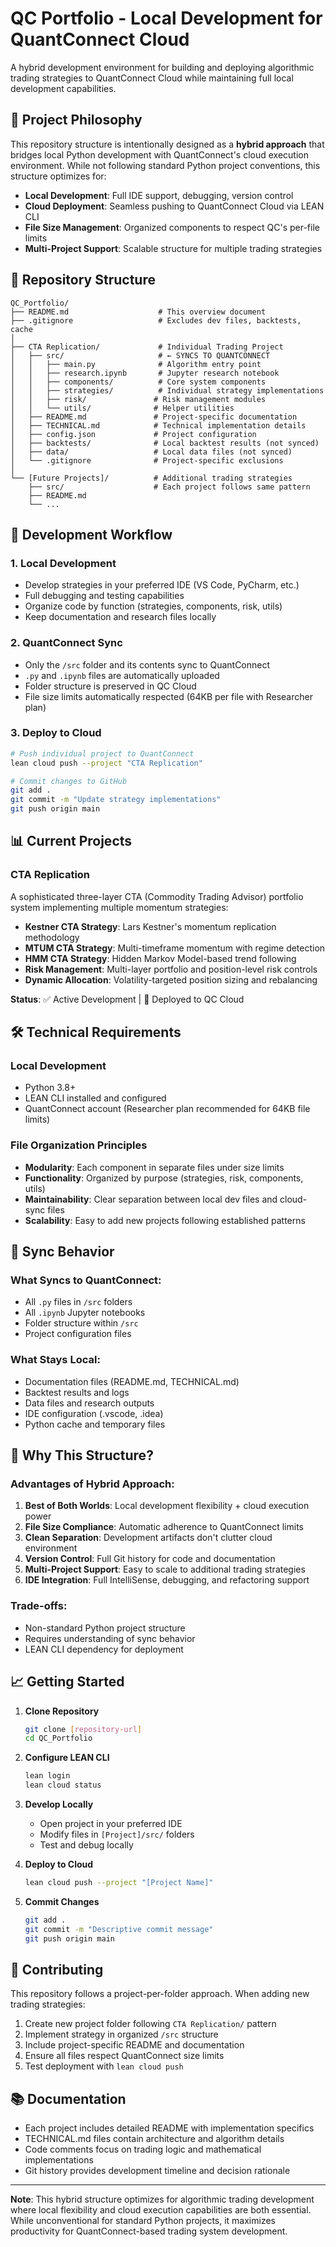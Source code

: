 # QC Portfolio - Local Development for QuantConnect Cloud

A hybrid development environment for building and deploying algorithmic trading strategies to QuantConnect Cloud while maintaining full local development capabilities.

## 🎯 Project Philosophy

This repository structure is intentionally designed as a **hybrid approach** that bridges local Python development with QuantConnect's cloud execution environment. While not following standard Python project conventions, this structure optimizes for:

- **Local Development**: Full IDE support, debugging, version control
- **Cloud Deployment**: Seamless pushing to QuantConnect Cloud via LEAN CLI
- **File Size Management**: Organized components to respect QC's per-file limits
- **Multi-Project Support**: Scalable structure for multiple trading strategies

## 📁 Repository Structure

```
QC_Portfolio/
├── README.md                    # This overview document
├── .gitignore                   # Excludes dev files, backtests, cache
│
├── CTA Replication/             # Individual Trading Project
│   ├── src/                     # ← SYNCS TO QUANTCONNECT
│   │   ├── main.py              # Algorithm entry point
│   │   ├── research.ipynb       # Jupyter research notebook
│   │   ├── components/          # Core system components
│   │   ├── strategies/          # Individual strategy implementations
│   │   ├── risk/               # Risk management modules
│   │   └── utils/              # Helper utilities
│   ├── README.md               # Project-specific documentation
│   ├── TECHNICAL.md            # Technical implementation details
│   ├── config.json             # Project configuration
│   ├── backtests/              # Local backtest results (not synced)
│   ├── data/                   # Local data files (not synced)
│   └── .gitignore              # Project-specific exclusions
│
└── [Future Projects]/          # Additional trading strategies
    ├── src/                    # Each project follows same pattern
    ├── README.md
    └── ...
```

## 🚀 Development Workflow

### 1. **Local Development**
- Develop strategies in your preferred IDE (VS Code, PyCharm, etc.)
- Full debugging and testing capabilities
- Organize code by function (strategies, components, risk, utils)
- Keep documentation and research files locally

### 2. **QuantConnect Sync**
- Only the `/src` folder and its contents sync to QuantConnect
- `.py` and `.ipynb` files are automatically uploaded
- Folder structure is preserved in QC Cloud
- File size limits automatically respected (64KB per file with Researcher plan)

### 3. **Deploy to Cloud**
```bash
# Push individual project to QuantConnect
lean cloud push --project "CTA Replication"

# Commit changes to GitHub
git add .
git commit -m "Update strategy implementations"
git push origin main
```

## 📊 Current Projects

### **CTA Replication**
A sophisticated three-layer CTA (Commodity Trading Advisor) portfolio system implementing multiple momentum strategies:

- **Kestner CTA Strategy**: Lars Kestner's momentum replication methodology
- **MTUM CTA Strategy**: Multi-timeframe momentum with regime detection  
- **HMM CTA Strategy**: Hidden Markov Model-based trend following
- **Risk Management**: Multi-layer portfolio and position-level risk controls
- **Dynamic Allocation**: Volatility-targeted position sizing and rebalancing

**Status**: ✅ Active Development | 🚀 Deployed to QC Cloud

## 🛠️ Technical Requirements

### **Local Development**
- Python 3.8+
- LEAN CLI installed and configured
- QuantConnect account (Researcher plan recommended for 64KB file limits)

### **File Organization Principles**
- **Modularity**: Each component in separate files under size limits
- **Functionality**: Organized by purpose (strategies, risk, components, utils)
- **Maintainability**: Clear separation between local dev files and cloud-sync files
- **Scalability**: Easy to add new projects following established patterns

## 🔄 Sync Behavior

### **What Syncs to QuantConnect:**
- All `.py` files in `/src` folders
- All `.ipynb` Jupyter notebooks  
- Folder structure within `/src`
- Project configuration files

### **What Stays Local:**
- Documentation files (README.md, TECHNICAL.md)
- Backtest results and logs
- Data files and research outputs
- IDE configuration (.vscode, .idea)
- Python cache and temporary files

## 🎯 Why This Structure?

### **Advantages of Hybrid Approach:**
1. **Best of Both Worlds**: Local development flexibility + cloud execution power
2. **File Size Compliance**: Automatic adherence to QuantConnect limits
3. **Clean Separation**: Development artifacts don't clutter cloud environment  
4. **Version Control**: Full Git history for code and documentation
5. **Multi-Project Support**: Easy to scale to additional trading strategies
6. **IDE Integration**: Full IntelliSense, debugging, and refactoring support

### **Trade-offs:**
- Non-standard Python project structure
- Requires understanding of sync behavior
- LEAN CLI dependency for deployment

## 📈 Getting Started

1. **Clone Repository**
   ```bash
   git clone [repository-url]
   cd QC_Portfolio
   ```

2. **Configure LEAN CLI**
   ```bash
   lean login
   lean cloud status
   ```

3. **Develop Locally**
   - Open project in your preferred IDE
   - Modify files in `[Project]/src/` folders
   - Test and debug locally

4. **Deploy to Cloud**
   ```bash
   lean cloud push --project "[Project Name]"
   ```

5. **Commit Changes**
   ```bash
   git add .
   git commit -m "Descriptive commit message"
   git push origin main
   ```

## 🤝 Contributing

This repository follows a project-per-folder approach. When adding new trading strategies:

1. Create new project folder following `CTA Replication/` pattern
2. Implement strategy in organized `/src` structure  
3. Include project-specific README and documentation
4. Ensure all files respect QuantConnect size limits
5. Test deployment with `lean cloud push`

## 📚 Documentation

- Each project includes detailed README with implementation specifics
- TECHNICAL.md files contain architecture and algorithm details
- Code comments focus on trading logic and mathematical implementations
- Git history provides development timeline and decision rationale

---

**Note**: This hybrid structure optimizes for algorithmic trading development where local flexibility and cloud execution capabilities are both essential. While unconventional for standard Python projects, it maximizes productivity for QuantConnect-based trading system development.
